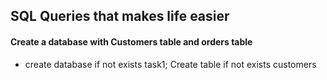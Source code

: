 ## SQL Queries that makes life easier
#### Create a database with Customers table and orders table
  * create database if not exists task1;
     Create table if not exists customers
